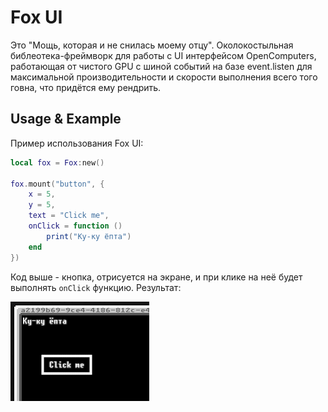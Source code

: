 # Fox UI

Это "Мощь, которая и не снилась моему отцу". Околокостыльная библеотека-фреймворк для работы с UI интерфейсом OpenComputers, работающая от чистого GPU с шиной событий на базе event.listen для максимальной производительности и скорости выполнения всего того говна, что придётся ему рендрить.

## Usage & Example

Пример использования Fox UI:

```lua
local fox = Fox:new()

fox.mount("button", {
    x = 5,
    y = 5,
    text = "Click me",
    onClick = function ()
        print("Ку-ку ёпта")
    end
})
```

Код выше - кнопка, отрисуется на экране, и при клике на неё будет выполнять `onClick` функцию. Результат:

![alt text](image.png)
